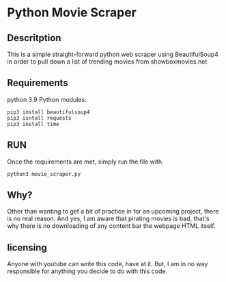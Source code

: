 # Python Movie Scraper
## Descritption
This is a simple straight-forward python web scraper using BeautifulSoup4 in order to pull down a list of trending movies from showboxmovies.net

## Requirements
python 3.9
Python modules:
```
pip3 install beautifulsoup4
pip3 isntall requests
pip3 install time
```

## RUN
Once the requirements are met, simply run the file with
```
python3 movie_scraper.py
```
## Why?
Other than wanting to get a bit of practice in for an upcoming project, there is no real reason.
And yes, I am aware that pirating movies is bad, that's why there is no downloading of any content bar the webpage HTML itself.

## licensing
Anyone with youtube can write this code, have at it. But, I am in no way responsible for anything you decide to do with this code. 

